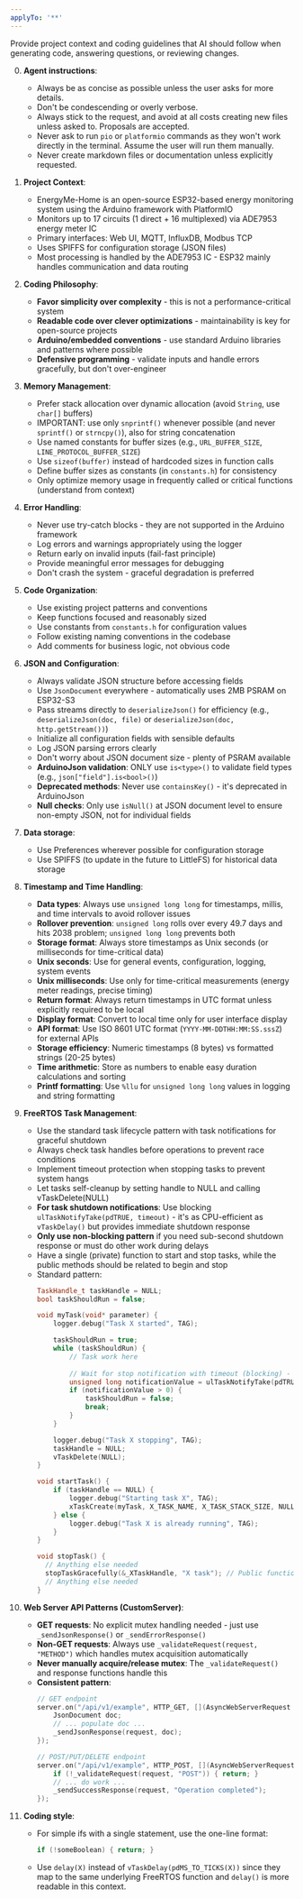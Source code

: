 ```yaml
---
applyTo: '**'
---
```

Provide project context and coding guidelines that AI should follow when generating code, answering questions, or reviewing changes.

0. **Agent instructions**:
    - Always be as concise as possible unless the user asks for more details.
    - Don't be condescending or overly verbose.
    - Always stick to the request, and avoid at all costs creating new files unless asked to. Proposals are accepted.
    - Never ask to run `pio` or `platformio` commands as they won't work directly in the terminal. Assume the user will run them manually.
    - Never create markdown files or documentation unless explicitly requested.

1. **Project Context**:
    - EnergyMe-Home is an open-source ESP32-based energy monitoring system using the Arduino framework with PlatformIO
    - Monitors up to 17 circuits (1 direct + 16 multiplexed) via ADE7953 energy meter IC
    - Primary interfaces: Web UI, MQTT, InfluxDB, Modbus TCP
    - Uses SPIFFS for configuration storage (JSON files)
    - Most processing is handled by the ADE7953 IC - ESP32 mainly handles communication and data routing

2. **Coding Philosophy**:
    - **Favor simplicity over complexity** - this is not a performance-critical system
    - **Readable code over clever optimizations** - maintainability is key for open-source projects
    - **Arduino/embedded conventions** - use standard Arduino libraries and patterns where possible
    - **Defensive programming** - validate inputs and handle errors gracefully, but don't over-engineer

3. **Memory Management**:
    - Prefer stack allocation over dynamic allocation (avoid `String`, use `char[]` buffers)
    - IMPORTANT: use only `snprintf()` whenever possible (and never `sprintf()` or `strncpy()`), also for string concatenation
    - Use named constants for buffer sizes (e.g., `URL_BUFFER_SIZE`, `LINE_PROTOCOL_BUFFER_SIZE`)
    - Use `sizeof(buffer)` instead of hardcoded sizes in function calls
    - Define buffer sizes as constants (in `constants.h`) for consistency
    - Only optimize memory usage in frequently called or critical functions (understand from context)

4. **Error Handling**:
    - Never use try-catch blocks - they are not supported in the Arduino framework
    - Log errors and warnings appropriately using the logger
    - Return early on invalid inputs (fail-fast principle)
    - Provide meaningful error messages for debugging
    - Don't crash the system - graceful degradation is preferred

5. **Code Organization**:
    - Use existing project patterns and conventions
    - Keep functions focused and reasonably sized
    - Use constants from `constants.h` for configuration values
    - Follow existing naming conventions in the codebase
    - Add comments for business logic, not obvious code

6. **JSON and Configuration**:
    - Always validate JSON structure before accessing fields
    - Use `JsonDocument` everywhere - automatically uses 2MB PSRAM on ESP32-S3
    - Pass streams directly to `deserializeJson()` for efficiency (e.g., `deserializeJson(doc, file)` or `deserializeJson(doc, http.getStream())`)
    - Initialize all configuration fields with sensible defaults
    - Log JSON parsing errors clearly
    - Don't worry about JSON document size - plenty of PSRAM available
    - **ArduinoJson validation**: ONLY use `is<type>()` to validate field types (e.g., `json["field"].is<bool>()`)
    - **Deprecated methods**: Never use `containsKey()` - it's deprecated in ArduinoJson
    - **Null checks**: Only use `isNull()` at JSON document level to ensure non-empty JSON, not for individual fields

7. **Data storage**:
    - Use Preferences wherever possible for configuration storage
    - Use SPIFFS (to update in the future to LittleFS) for historical data storage

8. **Timestamp and Time Handling**:
    - **Data types**: Always use `unsigned long long` for timestamps, millis, and time intervals to avoid rollover issues
    - **Rollover prevention**: `unsigned long` rolls over every 49.7 days and hits 2038 problem; `unsigned long long` prevents both
    - **Storage format**: Always store timestamps as Unix seconds (or milliseconds for time-critical data)
    - **Unix seconds**: Use for general events, configuration, logging, system events
    - **Unix milliseconds**: Use only for time-critical measurements (energy meter readings, precise timing)
    - **Return format**: Always return timestamps in UTC format unless explicitly required to be local
    - **Display format**: Convert to local time only for user interface display
    - **API format**: Use ISO 8601 UTC format (`YYYY-MM-DDTHH:MM:SS.sssZ`) for external APIs
    - **Storage efficiency**: Numeric timestamps (8 bytes) vs formatted strings (20-25 bytes)
    - **Time arithmetic**: Store as numbers to enable easy duration calculations and sorting
    - **Printf formatting**: Use `%llu` for `unsigned long long` values in logging and string formatting

9. **FreeRTOS Task Management**:
    - Use the standard task lifecycle pattern with task notifications for graceful shutdown
    - Always check task handles before operations to prevent race conditions
    - Implement timeout protection when stopping tasks to prevent system hangs
    - Let tasks self-cleanup by setting handle to NULL and calling vTaskDelete(NULL)
    - **For task shutdown notifications**: Use blocking `ulTaskNotifyTake(pdTRUE, timeout)` - it's as CPU-efficient as `vTaskDelay()` but provides immediate shutdown response
    - **Only use non-blocking pattern** if you need sub-second shutdown response or must do other work during delays
    - Have a single (private) function to start and stop tasks, while the public methods should be related to begin and stop
    - Standard pattern:
      ```cpp
      TaskHandle_t taskHandle = NULL;
      bool taskShouldRun = false;
      
      void myTask(void* parameter) {
          logger.debug("Task X started", TAG);

          taskShouldRun = true;
          while (taskShouldRun) {
              // Task work here
              
              // Wait for stop notification with timeout (blocking) - zero CPU usage while waiting
              unsigned long notificationValue = ulTaskNotifyTake(pdTRUE, pdMS_TO_TICKS(TASK_INTERVAL_MS));
              if (notificationValue > 0) {
                  taskShouldRun = false;
                  break;
              }
          }

          logger.debug("Task X stopping", TAG);
          taskHandle = NULL;
          vTaskDelete(NULL);
      }
      
      void startTask() {
          if (taskHandle == NULL) {
              logger.debug("Starting task X", TAG);
              xTaskCreate(myTask, X_TASK_NAME, X_TASK_STACK_SIZE, NULL, X_TASK_PRIORITY, &taskHandle);
          } else {
              logger.debug("Task X is already running", TAG);
          }
      }
      
      void stopTask() {
        // Anything else needed
        stopTaskGracefully(&_XTaskHandle, "X task"); // Public function in utils.h
        // Anything else needed
      }
      ```

10. **Web Server API Patterns (CustomServer)**:
    - **GET requests**: No explicit mutex handling needed - just use `_sendJsonResponse()` or `_sendErrorResponse()`
    - **Non-GET requests**: Always use `_validateRequest(request, "METHOD")` which handles mutex acquisition automatically
    - **Never manually acquire/release mutex**: The `_validateRequest()` and response functions handle this
    - **Consistent pattern**:
      ```cpp
      // GET endpoint
      server.on("/api/v1/example", HTTP_GET, [](AsyncWebServerRequest *request) {
          JsonDocument doc;
          // ... populate doc ...
          _sendJsonResponse(request, doc);
      });
      
      // POST/PUT/DELETE endpoint
      server.on("/api/v1/example", HTTP_POST, [](AsyncWebServerRequest *request) {
          if (!_validateRequest(request, "POST")) { return; }
          // ... do work ...
          _sendSuccessResponse(request, "Operation completed");
      });
      ```

11. **Coding style**:
    - For simple ifs with a single statement, use the one-line format:
      ```cpp
      if (!someBoolean) { return; }
      ```
    - Use `delay(X)` instead of `vTaskDelay(pdMS_TO_TICKS(X))` since they map to the same underlying FreeRTOS function and `delay()` is more readable in this context.